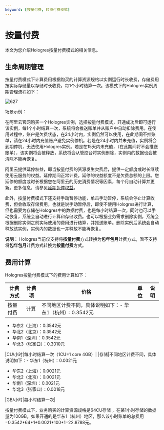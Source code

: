 ```yaml
---
keyword: [按量付费, 转换付费模式]
---
```


# 按量付费

本文为您介绍Hologres按量付费模式的相关信息。

## 生命周期管理

按量付费模式下计算费用根据购买的计算资源规格以实例运行时长收费，存储费用按实际存储量以存储时长收费，每1个小时结算一次。该模式下的Hologres实例周期管理流程如下：

![627](https://static-aliyun-doc.oss-accelerate.aliyuncs.com/assets/img/zh-CN/8271250161/p77369.png)

场景示例：

在阿里云官网购买一个Hologres实例，选择按量付费模式，开通成功后即可运行该实例，每1个小时结算一次，系统将会推送账单并从账户中自动扣除费用。在使用过程中，账户是欠费状态，在24小时内，实例仍然可以使用，在此期间不推账单，请在24小时内充值账户避免实例停机。若是在24小时内并未充值，实例将会到期停机，无法使用Hologres实例。若是在15天内未充值，（在此期间将不会推送账单），该实例将会被释放，系统将会从管控台将实例删除，实例内的数据也会被清除不能再恢复。

阿里云提供延停权益，即当按量付费的资源发生欠费后，提供一定额度或时长继续使用云服务的权益。延停期间正常计费。延停的权益额度不是欠费总额的上限。您延停的额度或时长根据您在阿里云的历史消费情况等因素，每个月自动计算并更新。更多信息，请参见[延期免停权益](https://help.aliyun.com/document_detail/190777.html)。

此外，按量付费模式下还支持手动暂停功能，单击手动暂停，系统会停止计算收费，但会收取存储费用，也就是说手动暂停后，即使不使用Hologres进行计算，但也需要为存储在Hologres中的数据付费，也是每小时结算一次。同时也可以手动恢复，系统会自动进行计算和存储收费。也可以根据业务需求删除实例，系统会根据删除实例之前实际使用的费用进行结算，并推送账单。删除实例后系统会自动释放该实例，实例内的数据也一并释放不能再恢复。

**说明：** Hologres当前仅支持将**按量付费**方式转换为**包年包月**计费方式，暂不支持将**包年包月**计费方式转换为**按量付费**方式。

## 费用计算

Hologres按量付费模式下的费用计算如下：

|计费方式|计费项|价格|单位|说明|
|----|---|--|--|--|
|按量付费|计算|不同地区计费不同，具体说明如下：-   华东1（杭州）：0.3542元
-   华东2（上海）：0.3542元
-   华北2（北京）：0.3542元
-   华南1（深圳）：0.3542元
-   华北3（张家口）：0.3010元

|CU/小时|每小时结算一次（1CU=1 core 4GB）|
|存储|不同地区计费不同，具体说明如下：-   华东1（杭州）：0.0021元
-   华东2（上海）：0.0021元
-   华北2（北京）：0.0021元
-   华南1（深圳）：0.0021元
-   华北3（张家口）：0.0018元

|GB/小时|每小时结算一次|

按量付费模式下，业务购买的计算资源规格是64CU存储 ，在某1小时存储的数据量为100GB，如果开通的是华东1（杭州）地区，那么该小时账单的总费用=0.3542\*64\*1+0.0021\*100\*1=22.8788元。

